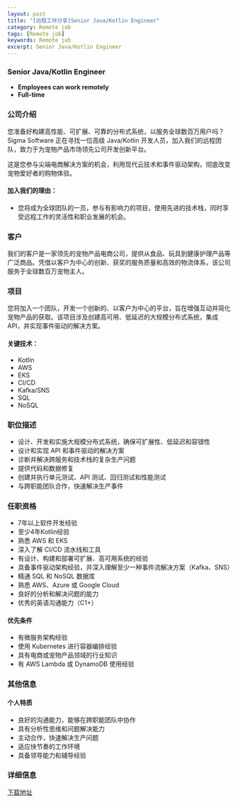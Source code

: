 ```yaml
---
layout: post
title: "[远程工作分享]Senior Java/Kotlin Engineer"
category: Remote job
tags: [Remote job]
keywords: Remote job
excerpt: Senior Java/Kotlin Engineer
---
```


### Senior Java/Kotlin Engineer

- **Employees can work remotely**
- **Full-time**

### 公司介绍

您准备好构建高性能、可扩展、可靠的分布式系统，以服务全球数百万用户吗？Sigma Software 正在寻找一位高级 Java/Kotlin 开发人员，加入我们的远程团队，致力于为宠物产品市场领先公司开发创新平台。

这是您参与尖端电商解决方案的机会，利用现代云技术和事件驱动架构，彻底改变宠物爱好者的购物体验。

#### 加入我们的理由：
- 您将成为全球团队的一员，参与有影响力的项目，使用先进的技术栈，同时享受远程工作的灵活性和职业发展的机会。

### 客户

我们的客户是一家领先的宠物产品电商公司，提供从食品、玩具到健康护理产品等广泛商品。凭借以客户为中心的创新、获奖的服务质量和高效的物流体系，该公司服务于全球数百万宠物主人。

### 项目

您将加入一个团队，开发一个创新的、以客户为中心的平台，旨在增强互动并简化宠物产品的获取。该项目涉及创建高可用、低延迟的大规模分布式系统，集成 API，并实现事件驱动的解决方案。

#### 关键技术：
- Kotlin
- AWS
- EKS
- CI/CD
- Kafka/SNS
- SQL
- NoSQL

### 职位描述

- 设计、开发和实施大规模分布式系统，确保可扩展性、低延迟和容错性
- 设计和实现 API 和事件驱动的解决方案
- 诊断并解决跨服务和技术栈的复杂生产问题
- 提供代码和数据修复
- 创建并执行单元测试、API 测试、回归测试和性能测试
- 与跨职能团队合作，快速解决生产事件

### 任职资格

- 7年以上软件开发经验
- 至少4年Kotlin经验
- 熟悉 AWS 和 EKS
- 深入了解 CI/CD 流水线和工具
- 有设计、构建和部署可扩展、高可用系统的经验
- 具备事件驱动架构经验，并深入理解至少一种事件流解决方案（Kafka、SNS）
- 精通 SQL 和 NoSQL 数据库
- 熟悉 AWS、Azure 或 Google Cloud
- 良好的分析和解决问题的能力
- 优秀的英语沟通能力（C1+）

#### 优先条件

- 有微服务架构经验
- 使用 Kubernetes 进行容器编排经验
- 具有电商或宠物产品领域的行业知识
- 有 AWS Lambda 或 DynamoDB 使用经验

### 其他信息

#### 个人特质

- 良好的沟通能力，能够在跨职能团队中协作
- 具有分析性思维和问题解决能力
- 主动合作，快速解决生产问题
- 适应快节奏的工作环境
- 具备领导能力和辅导经验

### 详细信息

[下载地址](https://pan.quark.cn/s/38871e2ff836)
